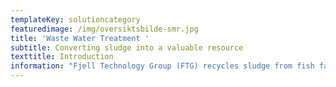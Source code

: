 ```yaml
---
templateKey: solutioncategory
featuredimage: /img/oversiktsbilde-smr.jpg
title: 'Waste Water Treatment '
subtitle: Converting sludge into a valuable resource
texttitle: Introduction
information: "Fjell Technology Group (FTG) recycles sludge from fish farms and municipal waste water plants. The sludge is used as an additive in fertiliser or other agricultural products. \n\n**Land-based fish farming** **and closed- & semi-closed fish farming** cages in sea is an expanding industry. With more fish farms of this type being established, wastewater management becomes an increasing concern. \n\nThese fish farms must clean their wastewater before letting it out into the recipient. The origin of the organic material in the wastewater is faeces and fish feed residues. \n\nIf we focus upon a land-based  fish farm there are typically two sources of wastewater that needs to be treated. The first and primary are mechanical filters of type disk filters or drum filters. All water circulating in a Recirculating Aquaculture System (RAS) or  going through a Flow Through fish farm goes through these mechanical filters. The suspended solids are collected by filters and through a backwash system removed from the filters.\n\nThe second main source, fixed bed biofilters, are only relevant for RAS fish farms. These bioreactors convert ammonia (NH3) and ammonium (NH4+) to NO3- (Nitrate) by use of nitrifying bacteria living on fixed structures with large surface. All wastewater fractions are transported typically to a buffer tank prior to the wastewater treatment plant. \n\nFjell Technology Group offer 3 main types of solutions for treatment aquaculture wastewater: \n\n\\- Low-Cost Capture System: low investment cost and moderate capture rate\n\n\\- **Fjell P&W ECO Capture System: environmentally friendly solution with high capture rate**\n\n![](/img/om1.jpg \"Fjell P&W Eco Capture System\")\n\n\\- **High Capture Separation System: highest possible capture rate**\n\n![](/img/_mg_2772.jpg \"Fjell AL-2 High Capture Separation System\")\n\nThe 3 different solutions are 100% scalable to any amount of wastewater and organic load that needs to be treated. Typically, the first step is to build structure in the wastewater before the wastewater enters a separation/thickening process stage. The second step is dewatering before the sludge is either put into storage/transport tanks, or enter a Fjell FRS Sludge Dryer System.  Fjell Sludge Dryer System are robust and  scalable to need.\n\n**Wastewater** is also an ongoing concern for many municipalities and waste management authorities, who must manage public sewage and waste streams from growing populations. \n\nFTG's dryer design is patented and market leading. Fjell's Turbo Disc Dryers are the most reliable and energy-efficient dryer available on the market. It is common to transport wet sludge, with typical dry matter content between 15-25% with trucks or train to processing plants that can utilize it further. By drying the sludge locally, it becomes more storage stabile and as much as 75% of the water can be removed, thus saving significant cost of transportation.\n\n![](/img/bilder-turbodisktørke.png \"Fjell Turbo Disc Dryer\")\n\nThe dried sludge could be repurposed as an additive for producing fertiliser, or in other agricultural products that rely on nutrients such as nitrogen and phosphorus.\n\n**Benefits**\n\nFTG’s technology contributes to a circular economy by recycling sludge to fertilizer.\n\nThe solution helps fish farmers and municipal wastewater plants to minimize waste management and transport. Our solution cuts both costs and emissions from production, treatment processes and transport.\n\nFTG has delivered its biowaste handling equipment worldwide, including Germany, Holland, Iceland, Italy, Japan, Norway, and Saudi Arabia.\n\nAt  a glance\n\n**\\-      3 different wastewater treatment solutions tailor made for customer needs**  \n\n**\\-\tRecycling of fish sludge and wastewater for fertiliser**\n\n**\\-\tComplete process taking organic material from wastewater concentrations below 0,1% up to**       \n\n{\"widget\":\"imageblock\"}\n\n**stabilized fine-grained powder with dry matter content above 90%.**   \n\n**\\-\tReduces the need for sludge transport** \n\nPlease check our references for more info."
---
```


